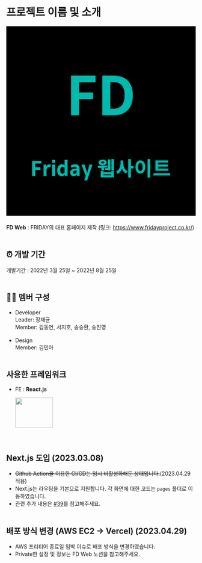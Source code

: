 # 프로젝트 이름 및 소개
![fd web 로고](./public/assets/images/FD_Web.png)<br></br>
<b>FD Web</b> : FRIDAY의 대표 홈페이지 제작 (링크: https://www.fridayproject.co.kr/)<br><br>

## ⏰ 개발 기간

개발기간 : 2022년 3월 25일 ~ 2022년 8월 25일<br><br>

## 👩‍💻 멤버 구성

- Developer<br>
  Leader: 장재균 <br>
  Member: 김동연, 서지호, 송승환, 송진영<br><br>
- Design<br>
  Member: 김민아 <br><br>
  
## 사용한 프레임워크

- FE : <b> React.js</b> <p> <img src="https://velog.velcdn.com/images/jtwjs/post/3ebdc992-342a-4895-8394-5cb14fee44c8/reactJS.png" width=100 height=80> </p><br>

## Next.js 도입 (2023.03.08)
+ ~~Github Action을 이용한 CI/CD는 임시 비활성화해둔 상태입니다.~~(2023.04.29 적용)
+ Next.js는 라우팅을 기본으로 지원합니다. 각 화면에 대한 코드는 `pages` 폴더로 이동하였습니다.
+ 관련 추가 내용은 [#39](https://github.com/ProjectFRIDAY/FD_Web/pull/39)를 참고해주세요.<br><br>

## 배포 방식 변경 (AWS EC2 → Vercel) (2023.04.29)
+ AWS 프리티어 종료일 임박 이슈로 배포 방식을 변경하였습니다.
+ Private한 설정 및 정보는 FD Web 노션을 참고해주세요.
